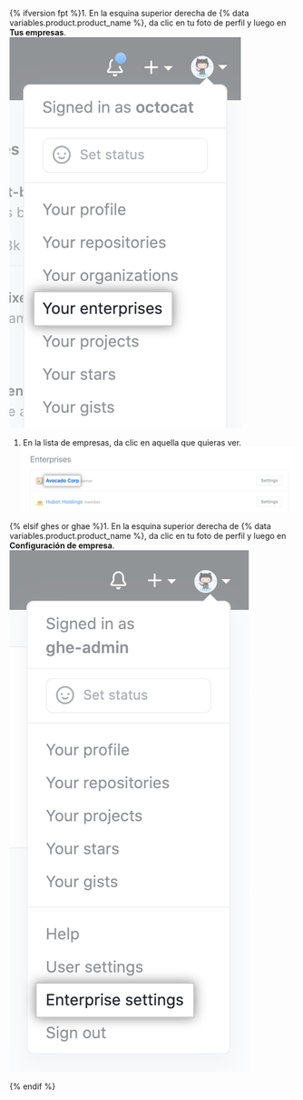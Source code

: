 {% ifversion fpt %}1. En la esquina superior derecha de {% data variables.product.product_name %}, da clic en tu foto de perfil y luego en **Tus empresas**.
  !["Tus empresas" en el menú desplegable de la foto de perfil en {% data variables.product.product_name %}](/assets/images/help/enterprises/your-enterprises.png)

1. En la lista de empresas, da clic en aquella que quieras ver. ![Nombre de una empresa en la lista de tus empresas](/assets/images/help/enterprises/your-enterprises-list.png)

{% elsif ghes or ghae %}1. En la esquina superior derecha de {% data variables.product.product_name %}, da clic en tu foto de perfil y luego en **Configuración de empresa**.
    !["Configuración de empresa" en el menú desplegable de la foto de perfil en {% data variables.product.product_name %}](/assets/images/enterprise/settings/enterprise-settings.png)

{% endif %}
